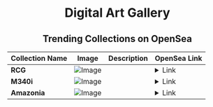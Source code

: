 <div align="center">

# Digital Art Gallery

## Trending Collections on OpenSea

| Collection Name                       | Image                                                                                     | Description                       | OpenSea Link                                                                                          |
|---------------------------------------|-------------------------------------------------------------------------------------------|-----------------------------------|--------------------------------------------------------------------------------------------------------|
| **RCG** | ![Image](https://i.seadn.io/s/raw/files/e8c48bb83dbd920cfacd37bf57b3e095.jpg?w=500&auto=format?w=200&auto=format) |  | <details><summary>Link</summary>[RCG](https://opensea.io/collection/rcg-1)</details> |
| **M340i** | ![Image](https://i.seadn.io/s/raw/files/6d59d68f561a255c83b902d22d17cecf.jpg?w=500&auto=format?w=200&auto=format) |  | <details><summary>Link</summary>[M340i](https://opensea.io/collection/m340i)</details> |
| **Amazonia** | ![Image](https://i.seadn.io/s/raw/files/53801816897ed4e161b14abc841bf7b6.jpg?w=500&auto=format?w=200&auto=format) |  | <details><summary>Link</summary>[Amazonia](https://opensea.io/collection/amazonia-7)</details> |

</div>